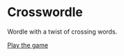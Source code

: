 # Crosswordle

Wordle with a twist of crossing words.

[Play the game](https://flackr.github.io/crosswordle/)
